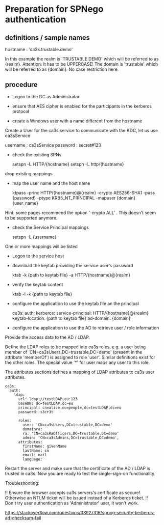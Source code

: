 # Preparation for SPNego authentication

## definitions / sample names
hostname : 'ca3s.trustable.demo'

In this example the realm is 'TRUSTABLE.DEMO' which will be referred to as {realm}. Attention: It has to be UPPERCASE!
The domain is 'trustable' which will be referred to as {domain}. No case restriction here.

## procedure
- Logon to the DC as Administrator

- ensure that AES cipher is enabled for the participants in the kerberos protocol

- create a Windows user with a name different from the hostname

Create a User for the ca3s service to communicate with the KDC, let us use ca3sService

username : ca3sService
password : secret#123

- check the existing SPNs


    setspn -L HTTP/{hostname}
    setspn -L http/{hostname}

drop existing mappings

- map the user name and the host name


    ktpass -princ HTTP/{hostname}@{realm} -crypto AES256-SHA1 -pass {password} -ptype KRB5_NT_PRINCIPAL -mapuser {domain}\{user_name}

Hint: some pages recommend the option '-crypto ALL' . This doesn't seem to be supported anymore.

- check the Service Principal mappings


    setspn -L {username}

One or more mappings will be listed


- Logon to the service host

- download the keytab providing the service user's password


    ktab -k {path to keytab file} -a HTTP/{hostname}@{realm}

- verify the keytab content


    ktab -l -k {path to keytab file}

- configure the application to use the keytab file an the principal


    ca3s:
      auth:
        kerberos:
          service-principal: HTTP/{hostname}@{realm}
          keytab-location: {path to keytab file}
      ad-domain: {domain}


- configure the application to use the AD to retrieve user / role information

Provide the access data to the AD / LDAP.

Define the LDAP roles to be mapped into ca3s roles, e.g. a user being member of 'CN=ca3sUsers,DC=trustable,DC=demo' (present in the attribute 'memberOf') is assigned to role 'user'. Similar definitions exist for the other roles.
The special value '*' for user maps any user to this role.

The attributes sections defines a mapping of LDAP attributes to ca3s user attributes.

    ca3s:
      auth:
        ldap:
          url: ldap://testLDAP.eu:123
          baseDN: dc=testLDAP,dc=eu
          principal: cn=alice,ou=people,dc=testLDAP,dc=eu
          password: s3cr3t

          roles:
            user: 'CN=ca3sUsers,DC=trustable,DC=demo'
            domainra:
            ra: 'CN=ca3sRaOfficers,DC=trustable,DC=demo'
            admin: 'CN=ca3sAdmins,DC=trustable,DC=demo',
          attributes:
            firstName: givenName
            lastName: sn
            email: mail
            language:


Restart the server and make sure that the certificate of the AD / LDAP is trusted in ca3s. 
Now you are ready to test the single-sign-on functionality.

Troubleshooting:

!! Ensure the browser accepts ca3s servers's certificate as secure! Otherwise an NTLM ticket will be issued instead of a Kerberos ticket.
!! Don't try user authentication as 'Administrator' user, it won't work.

https://stackoverflow.com/questions/33927316/spring-security-kerberos-ad-checksum-fail
